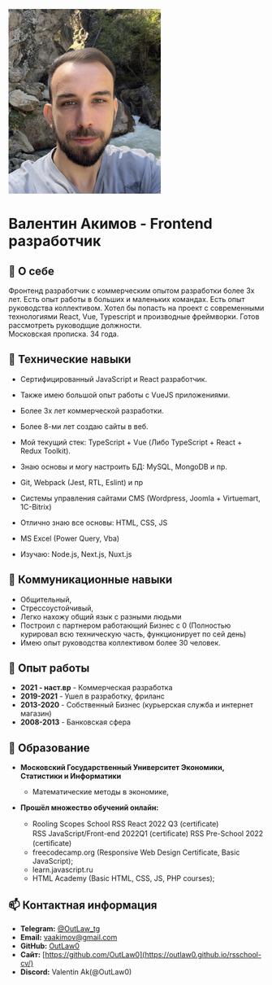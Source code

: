![Valentin Akimov](assets/img/IMG_2019_small.JPG)
# **Валентин Акимов - Frontend разработчик**

## 👋 О себе
Фронтенд разработчик с коммерческим опытом разработки более 3x лет. Есть опыт работы в больших и маленьких командах. Есть опыт руководства коллективом. Хотел бы попасть на проект с современными технологиями React, Vue, Typescript и производные фреймворки. Готов рассмотреть руководщие должности.  
Московская прописка. 34 года.

## 🌱 Технические навыки

- Сертифицированный JavaScript и React разработчик.
- Также имею большой опыт работы с VueJS приложениями.
- Более 3х лет коммерческой разработки.
- Более 8-ми лет создаю сайты в веб.
- Мой текущий стек: TypeScript + Vue (Либо TypeScript + React + Redux Toolkit).
- Знаю основы и могу настроить БД: MySQL, MongoDB и пр.
- Git, Webpack (Jest, RTL, Eslint) и пр
- Системы управления сайтами CMS (Wordpress, Joomla + Virtuemart, 1C-Bitrix)
- Отлично знаю все основы: HTML, CSS, JS
- MS Excel (Power Query, Vba)

- Изучаю: Node.js, Next.js, Nuxt.js

## 👀 Коммуникационные навыки

- Общительный,
- Стрессоустойчивый,
- Легко нахожу общий язык с разными людьми
- Построил с партнером работающий Бизнес с 0 (Полностью курировал всю техническую часть, функционирует по сей день)
- Имею опыт руководства коллективом более 30 человек.

## 💎 Опыт работы
- **2021 - наст.вр** - Коммерческая разработка
- **2019-2021** - Ушел в разработку, фриланс
- **2013-2020** - Собственный Бизнес (курьерская служба и интернет магазин)
- **2008-2013** - Банковская сфера

## 🔬 Образование

- **Московский Государственный Университет Экономики, Статистики и Информатики** 
  - Математические методы в экономике,

- **Прошёл множество обучений онлайн:**
  - Rooling Scopes School
    RSS React 2022 Q3 (certiﬁcate)  
    RSS JavaScript/Front-end  2022Q1 (certiﬁcate)
    RSS Pre-School 2022 (certiﬁcate)
  - freecodecamp.org (Responsive Web Design Certificate, Basic JavaScript);
  - learn.javascript.ru
  - HTML Academy (Basic HTML, CSS, JS, PHP courses);


## 📫 Контактная информация

- **Telegram:** [@OutLaw_tg](https://t.me/outlaw_tg) 
- **Email:** <vaakimov@gmail.com>  
- **GitHub:** [OutLaw0](https://github.com/OutLaw0)
- **Сайт:** [https://github.com/OutLaw0](https://outlaw0.github.io/rsschool-cv/)
- **Discord:** Valentin Ak(@OutLaw0)
